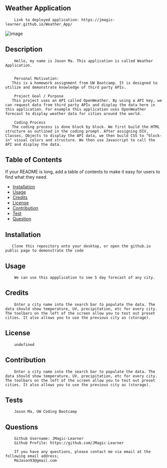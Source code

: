 ## Weather Application
        Link to deployed application: https://jmagic-learner.github.io/Weather_App/
![image](https://user-images.githubusercontent.com/81824772/124873822-d0ae7e00-df7b-11eb-82d5-10ef6ed20668.png)


        
## Description
        Hello, my name is Jason Ma. This application is called Weather Application.


        Personal Motivation:
       This is a homework assignment from UW Bootcamp. It is designed to utilize and demonstrate knowledge of third party APIs. 

        Project Goal / Purpose
       This project uses an API called OpenWeather. By using a API key, we can request data from third party APIs and display the data here in this application. For example this application uses OpenWeather forecast to display weather data for cities around the world.

        Coding Process
       The coding process is done block by block. We first build the HTML structure as outlined in the coding prompt. After assigning DIV, Classes, Objects to display the API data, we then build CSS to "block-in" visual colors and structure. We then use Javascript to call the API and display the data.

## Table of Contents 
If your README is long, add a table of contents to make it easy for users to find what they need.
- [Installation](##-Installation)
- [Usage](##-Usage)
- [Credits](##-Credits)
- [License](##-license)
- [Contribution](##-contribution)
- [Test](##-test)
- [Question](##-question)

 ## Installation

       Clone this repository onto your desktop, or open the github.io public page to demonstrate the code
       
 ## Usage

        We can use this appplication to see 5 day forecast of any city.

           
 ## Credits
        Enter a city name into the search bar to populate the data. The data should show temperature, UV, precipitation, etc for every city. The toolbars on the left of the screen allow you to test out preset cities. It also allows you to use the previous city as (storage).

## License

        undefined
        
        
## Contribution
        Enter a city name into the search bar to populate the data. The data should show temperature, UV, precipitation, etc for every city. The toolbars on the left of the screen allow you to test out preset cities. It also allows you to use the previous city as (storage).

## Tests
        Jason Ma, UW Coding Bootcamp

## Questions
        Github Username: JMagic-Learner
        Github Profile: https://github.com/JMagic-Learner

        If you have any questions, please contact me via email at the following email address;
        MaJason93@gmail.com
     
